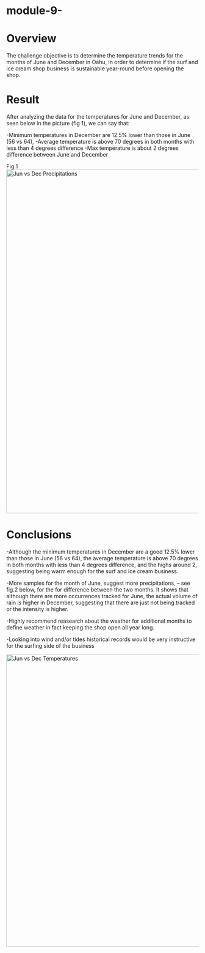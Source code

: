 # module-9-
# Overview

The challenge objective is to determine the temperature trends for the months of June and December in Oahu, in order to determine if the surf and ice cream shop business is sustainable year-round before opening the shop.

# Result
After analyzing the data for the temperatures for June and December, as seen below in the picture (fig 1), we can say that:

-Minimum temperatures in December are 12.5% lower than those in June (56 vs 64),
-Average temperature is above 70 degrees in both months with less than 4 degrees difference
-Max temperature is about 2 degrees difference between June and December


Fig 1
<img width="899" alt="Jun vs Dec Precipitations" src="https://user-images.githubusercontent.com/63277310/117583542-ab190b80-b0d5-11eb-8b5c-ace0f246fe75.png">


# Conclusions
-Although the minimum temperatures in December are a good 12.5% lower than those in June (56 vs 64), the average temperature is above 70 degrees in both months with less than 4 degrees difference, and the highs around 2, suggesting being warm enough for the surf and ice cream business.

-More samples for the month of June, suggest more precipitations, – see fig.2 below, for the for difference between the two months. It shows that although there are more occurrences tracked for June, the actual volume of rain is higher in December, suggesting that there are just not being tracked or the intensity is higher.

-Highly recommend reasearch about the weather for additional months to define weather in fact keeping the shop open all year long.

-Looking into wind and/or tides historical records would be very instructive for the surfing side of the business

<img width="765" alt="Jun vs Dec Temperatures" src="https://user-images.githubusercontent.com/63277310/117583686-912bf880-b0d6-11eb-9380-3897e62997cf.png">

